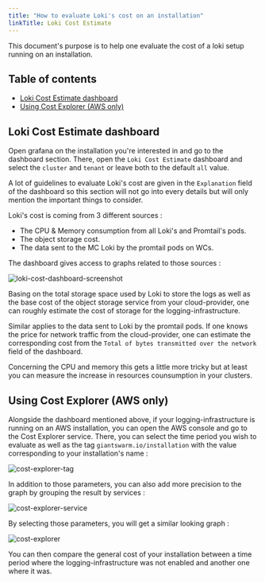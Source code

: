 ```yaml
---
title: "How to evaluate Loki's cost on an installation"
linkTitle: Loki Cost Estimate
---
```


This document's purpose is to help one evaluate the cost of a loki setup running on an installation.

## Table of contents

* [Loki Cost Estimate dashboard](#loki-cost-estimate-dashboard)
* [Using Cost Explorer (AWS only)](#using-cost-explorer-aws-only)

## Loki Cost Estimate dashboard

Open grafana on the installation you're interested in and go to the dashboard section. There, open the `Loki Cost Estimate` dashboard and select the `cluster` and `tenant` or leave both to the default `all` value.

A lot of guidelines to evaluate Loki's cost are given in the `Explanation` field of the dashboard so this section will not go into every details but will only mention the important things to consider.

Loki's cost is coming from 3 different sources :

* The CPU & Memory consumption from all Loki's and Promtail's pods.
* The object storage cost.
* The data sent to the MC Loki by the promtail pods on WCs.

The dashboard gives access to graphs related to those sources :

![loki-cost-dashboard-screenshot](../images/loki-cost-dashboard.png)

Basing on the total storage space used by Loki to store the logs as well as the base cost of the object storage service from your cloud-provider, one can roughly estimate the cost of storage for the logging-infrastructure.

Similar applies to the data sent to Loki by the promtail pods. If one knows the price for network traffic from the cloud-provider, one can estimate the corresponding cost from the `Total of bytes transmitted over the network` field of the dashboard.

Concerning the CPU and memory this gets a little more tricky but at least you can measure the increase in resources counsumption in your clusters.

## Using Cost Explorer (AWS only)

Alongside the dashboard mentioned above, if your logging-infrastructure is running on an AWS installation, you can open the AWS console and go to the Cost Explorer service. There, you can select the time period you wish to evaluate as well as the tag `giantswarm.io/installation` with the value corresponding to your installation's name :

![cost-explorer-tag](../images/cost-explorer-tag.png)

In addition to those parameters, you can also add more precision to the graph by grouping the result by services :

![cost-explorer-service](../images/cost-explorer-group-by.png)

By selecting those parameters, you will get a similar looking graph :

![cost-explorer](../images/aws-cost-explorer.png)

You can then compare the general cost of your installation between a time period where the logging-infrastructure was not enabled and another one where it was.
